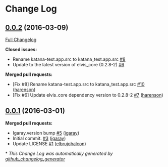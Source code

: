 # Change Log

## [0.0.2](https://github.com/inaka/katana-test/tree/0.0.2) (2016-03-09)
[Full Changelog](https://github.com/inaka/katana-test/compare/0.0.1...0.0.2)

**Closed issues:**

- Rename katana-test.app.src to katana\_test.app.src [\#8](https://github.com/inaka/katana-test/issues/8)
- Update to the latest version of elvis\_core \(0.2.8-2\) [\#6](https://github.com/inaka/katana-test/issues/6)

**Merged pull requests:**

- \[Fix \#8\] Rename katana-test.app.src to katana\_test.app.src [\#10](https://github.com/inaka/katana-test/pull/10) ([harenson](https://github.com/harenson))
- \[Fix \#6\] Update elvis\_core dependency version to 0.2.8-2 [\#7](https://github.com/inaka/katana-test/pull/7) ([harenson](https://github.com/harenson))

## [0.0.1](https://github.com/inaka/katana-test/tree/0.0.1) (2016-03-01)
**Merged pull requests:**

- Igaray.version bump [\#5](https://github.com/inaka/katana-test/pull/5) ([igaray](https://github.com/igaray))
- Initial commit. [\#3](https://github.com/inaka/katana-test/pull/3) ([igaray](https://github.com/igaray))
- Update LICENSE [\#1](https://github.com/inaka/katana-test/pull/1) ([elbrujohalcon](https://github.com/elbrujohalcon))



\* *This Change Log was automatically generated by [github_changelog_generator](https://github.com/skywinder/Github-Changelog-Generator)*